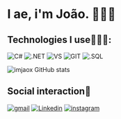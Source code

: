 # I ae, i'm João. 🙋🏻‍♂️

## Technologies I use👨🏻‍💻:
![C#](https://img.shields.io/badge/C%23-239120?style=for-the-badge&logo=c-sharp&logoColor=white)
![.NET](https://img.shields.io/badge/.NET-5C2D91?style=for-the-badge&logo=.net&logoColor=white)
![VS](https://img.shields.io/badge/Visual_Studio-5C2D91?style=for-the-badge&logo=visual%20studio&logoColor=white)
![GIT](https://img.shields.io/badge/GIT-E44C30?style=for-the-badge&logo=git&logoColor=white)
![.SQL](https://img.shields.io/badge/Microsoft_SQL_Server-CC2927?style=for-the-badge&logo=microsoft-sql-server&logoColor=white)


![imjaox GitHub stats](https://github-readme-stats.vercel.app/api?username=imjaox&theme=radical&show_icons=true)

## Social interaction📲
[![gmail](https://img.shields.io/badge/Gmail-D14836?style=for-the-badge&logo=gmail&logoColor=white)](mailto:joao-jp7792@hotmail.com)
[![Linkedin](https://img.shields.io/badge/LinkedIn-0077B5?style=for-the-badge&logo=linkedin&logoColor=white)](https://www.linkedin.com/in/joão-pedro-855216254/)
[![instagram](https://img.shields.io/badge/Instagram-E4405F?style=for-the-badge&logo=instagram&logoColor=white)](https://www.instagram.com/imjaox?igshid=OGQ5ZDc2ODk2ZA==)
